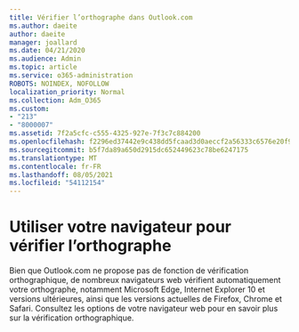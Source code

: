 ```yaml
---
title: Vérifier l’orthographe dans Outlook.com
ms.author: daeite
author: daeite
manager: joallard
ms.date: 04/21/2020
ms.audience: Admin
ms.topic: article
ms.service: o365-administration
ROBOTS: NOINDEX, NOFOLLOW
localization_priority: Normal
ms.collection: Adm_O365
ms.custom:
- "213"
- "8000007"
ms.assetid: 7f2a5cfc-c555-4325-927e-7f3c7c884200
ms.openlocfilehash: f2296ed37442e9c438dd5fcaad3d0aeccf2a56333c6576e20f97889be0478858
ms.sourcegitcommit: b5f7da89a650d2915dc652449623c78be6247175
ms.translationtype: MT
ms.contentlocale: fr-FR
ms.lasthandoff: 08/05/2021
ms.locfileid: "54112154"
---
```

# <a name="use-your-browser-to-check-spelling"></a>Utiliser votre navigateur pour vérifier l’orthographe

Bien que Outlook.com ne propose pas de fonction de vérification orthographique, de nombreux navigateurs web vérifient automatiquement votre orthographe, notamment Microsoft Edge, Internet Explorer 10 et versions ultérieures, ainsi que les versions actuelles de Firefox, Chrome et Safari. Consultez les options de votre navigateur web pour en savoir plus sur la vérification orthographique.